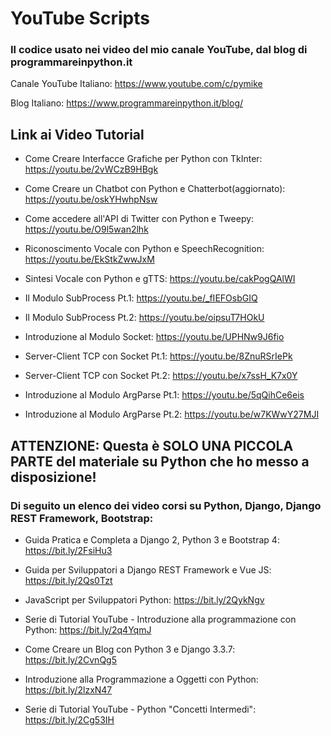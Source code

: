 # YouTube Scripts

### Il codice usato nei video del mio canale YouTube, dal blog di programmareinpython.it

Canale YouTube Italiano: https://www.youtube.com/c/pymike

Blog Italiano: https://www.programmareinpython.it/blog/

## Link ai Video Tutorial

+ Come Creare Interfacce Grafiche per Python con TkInter: https://youtu.be/2vWCzB9HBgk

+ Come Creare un Chatbot con Python e Chatterbot(aggiornato): https://youtu.be/oskYHwhpNsw

+ Come accedere all'API di Twitter con Python e Tweepy: https://youtu.be/O9l5wan2lhk

+ Riconoscimento Vocale con Python e SpeechRecognition: https://youtu.be/EkStkZwwJxM

+ Sintesi Vocale con Python e gTTS: https://youtu.be/cakPogQAlWI

+ Il Modulo SubProcess Pt.1: https://youtu.be/_fIEFOsbGIQ 

+ Il Modulo SubProcess Pt.2: https://youtu.be/oipsuT7HOkU

+ Introduzione al Modulo Socket: https://youtu.be/UPHNw9J6fio

+ Server-Client TCP con Socket Pt.1: https://youtu.be/8ZnuRSrIePk

+ Server-Client TCP con Socket Pt.2: https://youtu.be/x7ssH_K7x0Y

+ Introduzione al Modulo ArgParse Pt.1: https://youtu.be/5qQihCe6eis

+ Introduzione al Modulo ArgParse Pt.2: https://youtu.be/w7KWwY27MJI 


## ATTENZIONE: Questa è SOLO UNA PICCOLA PARTE del materiale su Python che ho messo a disposizione!
### Di seguito un elenco dei video corsi su Python, Django, Django REST Framework, Bootstrap:

+ Guida Pratica e Completa a Django 2, Python 3 e Bootstrap 4: https://bit.ly/2FsiHu3

+ Guida per Sviluppatori a Django REST Framework e Vue JS: https://bit.ly/2Qs0Tzt

+ JavaScript per Sviluppatori Python: https://bit.ly/2QykNgv

+ Serie di Tutorial YouTube - Introduzione alla programmazione con Python: https://bit.ly/2q4YqmJ

+ Come Creare un Blog con Python 3 e Django 3.3.7: https://bit.ly/2CvnQg5

+ Introduzione alla Programmazione a Oggetti con Python: https://bit.ly/2lzxN47

+ Serie di Tutorial YouTube - Python "Concetti Intermedi": https://bit.ly/2Cg53IH
